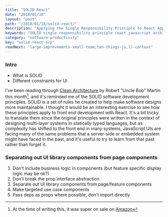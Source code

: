 ```yaml
---
title: "SOLID React"
date: "2018/01/18"
layout: "post"
path: "/2018/01/18/solid-react/"
description: "Applying the Single Responsibility Principle to React Applications"
keywords: "SOLID single responsibility principle react javascript architecture"
category: "software-productivity"
key: "solid-react-srp"
readNext: "large-improvements-small-team,ten-things-js,ll-context"
---
```



### Intro

- What is SOLID
- Different constraints for UI

I've been reading through [Clean Architecture](http://amzn.to/2mKoejo) by Robert "Uncle Bob" Martin this month[^1], and it's reminded me of the SOLID software development principles.  SOLID is a set of rules he created to help make software designs more maintainable.  I thought it would be an interesting exercise to see how these principles apply to front end development with React.  It's a bit tricky to translate them since the original principles were written in the context of designing multi-layer systems in statically typed languages, but as complexity has shifted to the front end in many systems, JavaScript UIs are facing many of the same problems that a server-side or embedded system might have faced in the past, and it's useful to try to learn from that past rather than forget it.


### Separating out UI library components from page components


1. Don't include business logic in components (but feature specific display logic may be ok?)
2. Don't break the prop interface abstraction
3. Separate out UI library components from page/feature components
4. Make targeted use case components
5. Pass deps as props where possible, don't import directly


[^1]: At the time of writing this, it was super on sale on <a href="http://amzn.to/2mKoejo">Amazon</a>
